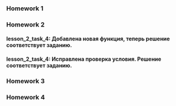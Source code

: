 ### Homework 1
### Homework 2
#### lesson_2_task_4: Добавлена новая функция, теперь решение соответствует заданию.
#### lesson_2_task_4: Исправлена проверка условия. Решение соответствует заданию.
### Homework 3
### Homework 4
